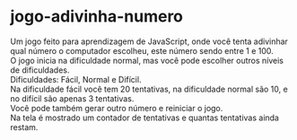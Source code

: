 # jogo-adivinha-numero
Um jogo feito para aprendizagem de JavaScript, onde você tenta adivinhar qual número o computador escolheu, este número sendo entre 1 e 100. <br>
O jogo inicia na dificuldade normal, mas você pode escolher outros níveis de dificuldades. <br>
Dificuldades: Fácil, Normal e Difícil. <br>
Na dificuldade fácil você tem 20 tentativas, na dificuldade normal são 10, e no difícil são apenas 3 tentativas. <br>
Você pode também gerar outro número e reiniciar o jogo. <br>
Na tela é mostrado um contador de tentativas e quantas tentativas ainda restam.
